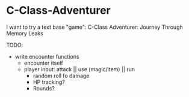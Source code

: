 # C-Class-Adventurer
I want to try a text base "game": C-Class Adventurer: Journey Through Memory Leaks

TODO:
- write encounter functions
    - encounter itself
    - player input: attack || use (magic/item) || run
        - random roll fo damage
        - HP tracking?
        - Rounds?